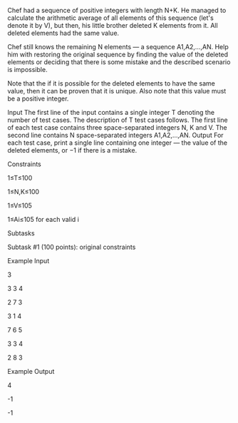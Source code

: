 Chef had a sequence of positive integers with length N+K. He managed to calculate the arithmetic average of all elements of this sequence (let's denote it by V), but then, his little brother deleted K elements from it. All deleted elements had the same value.

Chef still knows the remaining N elements — a sequence A1,A2,…,AN. Help him with restoring the original sequence by finding the value of the deleted elements or deciding that there is some mistake and the described scenario is impossible.

Note that the if it is possible for the deleted elements to have the same value, then it can be proven that it is unique. Also note that this value must be a positive integer.

Input
The first line of the input contains a single integer T denoting the number of test cases. The description of T test cases follows.
The first line of each test case contains three space-separated integers N, K and V.
The second line contains N space-separated integers A1,A2,…,AN.
Output
For each test case, print a single line containing one integer — the value of the deleted elements, or −1 if there is a mistake.

Constraints

1≤T≤100

1≤N,K≤100

1≤V≤105

1≤Ai≤105 for each valid i

Subtasks

Subtask #1 (100 points): original constraints

Example Input

3

3 3 4

2 7 3

3 1 4

7 6 5

3 3 4

2 8 3

Example Output

4

-1

-1

